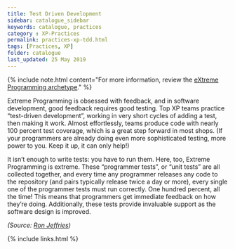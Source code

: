 ```yaml
---
title: Test Driven Development
sidebar: catalogue_sidebar
keywords: catalogue, practices
category : XP-Practices
permalink: practices-xp-tdd.html
tags: [Practices, XP]
folder: catalogue
last_updated: 25 May 2019
---
```


{% include note.html content="For more information, review the [eXtreme Programming archetype](xp-archetype)." %}

Extreme Programming is obsessed with feedback, and in software development, good feedback requires good testing. Top XP teams practice “test-driven development”, working in very short cycles of adding a test, then making it work. Almost effortlessly, teams produce code with nearly 100 percent test coverage, which is a great step forward in most shops. (If your programmers are already doing even more sophisticated testing, more power to you. Keep it up, it can only help!)

It isn’t enough to write tests: you have to run them. Here, too, Extreme Programming is extreme. These “programmer tests”, or “unit tests” are all collected together, and every time any programmer releases any code to the repository (and pairs typically release twice a day or more), every single one of the programmer tests must run correctly. One hundred percent, all the time! This means that programmers get immediate feedback on how they’re doing. Additionally, these tests provide invaluable support as the software design is improved.

*(Source: [Ron Jeffries](http://ronjeffries.com/xprog/what-is-extreme-programming))*

{% include links.html %}

